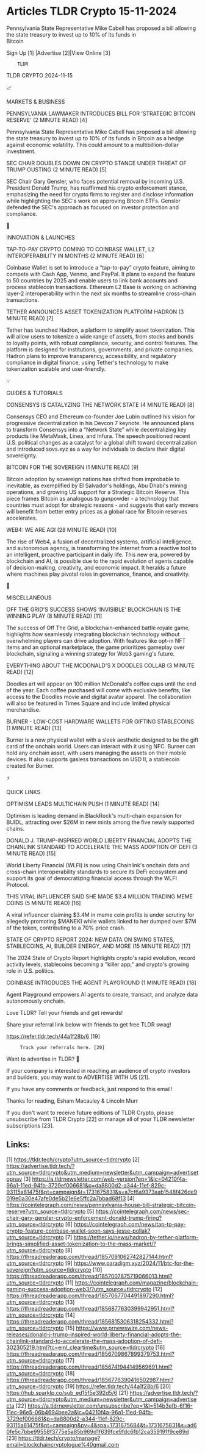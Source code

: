 # Articles TLDR Crypto 15-11-2024

Pennsylvania State Representative Mike Cabell has proposed a bill
allowing the state treasury to invest up to 10% of its funds in
Bitcoin ‌ ‌ ‌ ‌ ‌ ‌ ‌ ‌ ‌ ‌ ‌ ‌ ‌ ‌ ‌ ‌ ‌ ‌ ‌ ‌ ‌ ‌ ‌ ‌ ‌ ‌  ‌ ‌ ‌ ‌ ‌ ‌ ‌ ‌ ‌ ‌ ‌ ‌ ‌ ‌ ‌ ‌ ‌ ‌ ‌ ‌ ‌ ‌ ‌ ‌ ‌ ‌ 


 Sign Up [1] |Advertise [2]|View Online [3] 

		TLDR 

TLDR CRYPTO 2024-11-15

📈 

MARKETS & BUSINESS

 PENNSYLVANIA LAWMAKER INTRODUCES BILL FOR ‘STRATEGIC BITCOIN
RESERVE' (2 MINUTE READ) [4] 

 Pennsylvania State Representative Mike Cabell has proposed a bill
allowing the state treasury to invest up to 10% of its funds in
Bitcoin as a hedge against economic volatility. This could amount to a
multibillion-dollar investment. 

 SEC CHAIR DOUBLES DOWN ON CRYPTO STANCE UNDER THREAT OF TRUMP OUSTING
(2 MINUTE READ) [5] 

 SEC Chair Gary Gensler, who faces potential removal by incoming U.S.
President Donald Trump, has reaffirmed his crypto enforcement stance,
emphasizing the need for crypto firms to register and disclose
information while highlighting the SEC's work on approving Bitcoin
ETFs. Gensler defended the SEC's approach as focused on investor
protection and compliance. 

🚀 

INNOVATION & LAUNCHES

 TAP-TO-PAY CRYPTO COMING TO COINBASE WALLET, L2 INTEROPERABILITY IN
MONTHS (2 MINUTE READ) [6] 

 Coinbase Wallet is set to introduce a “tap-to-pay” crypto
feature, aiming to compete with Cash App, Venmo, and PayPal. It plans
to expand the feature to 50 countries by 2025 and enable users to link
bank accounts and process stablecoin transactions. Ethereum L2 Base is
working on achieving layer-2 interoperability within the next six
months to streamline cross-chain transactions. 

 TETHER ANNOUNCES ASSET TOKENIZATION PLATFORM HADRON (3 MINUTE READ)
[7] 

 Tether has launched Hadron, a platform to simplify asset
tokenization. This will allow users to tokenize a wide range of
assets, from stocks and bonds to loyalty points, with robust
compliance, security, and control features. The platform is designed
for institutions, governments, and private companies. Hadron plans to
improve transparency, accessibility, and regulatory compliance in
digital finance, using Tether's technology to make tokenization
scalable and user-friendly. 

💡 

GUIDES & TUTORIALS

 CONSENSYS IS CATALYZING THE NETWORK STATE (4 MINUTE READ) [8] 

 Consensys CEO and Ethereum co-founder Joe Lubin outlined his vision
for progressive decentralization in his Devcon 7 keynote. He announced
plans to transform Consensys into a “Network State” while
decentralizing key products like MetaMask, Linea, and Infura. The
speech positioned recent U.S. political changes as a catalyst for a
global shift toward decentralization and introduced sovs.xyz as a way
for individuals to declare their digital sovereignty. 

 BITCOIN FOR THE SOVEREIGN (1 MINUTE READ) [9] 

 Bitcoin adoption by sovereign nations has shifted from improbable to
inevitable, as exemplified by El Salvador's holdings, Abu Dhabi's
mining operations, and growing US support for a Strategic Bitcoin
Reserve. This piece frames Bitcoin as analogous to gunpowder - a
technology that countries must adopt for strategic reasons - and
suggests that early movers will benefit from better entry prices as a
global race for Bitcoin reserves accelerates. 

 WEB4: WE ARE AGI (28 MINUTE READ) [10] 

 The rise of Web4, a fusion of decentralized systems, artificial
intelligence, and autonomous agency, is transforming the internet from
a reactive tool to an intelligent, proactive participant in daily
life. This new era, powered by blockchain and AI, is possible due to
the rapid evolution of agents capable of decision-making, creativity,
and economic impact. It heralds a future where machines play pivotal
roles in governance, finance, and creativity. 

🦄 

MISCELLANEOUS

 OFF THE GRID'S SUCCESS SHOWS ‘INVISIBLE' BLOCKCHAIN IS THE WINNING
PLAY (8 MINUTE READ) [11] 

 The success of Off The Grid, a blockchain-enhanced battle royale
game, highlights how seamlessly integrating blockchain technology
without overwhelming players can drive adoption. With features like
opt-in NFT items and an optional marketplace, the game prioritizes
gameplay over blockchain, signaling a winning strategy for Web3
gaming's future. 

 EVERYTHING ABOUT THE MCDONALD'S X DOODLES COLLAB (3 MINUTE READ) [12]


 Doodles art will appear on 100 million McDonald's coffee cups until
the end of the year. Each coffee purchased will come with exclusive
benefits, like access to the Doodles movie and digital avatar apparel.
The collaboration will also be featured in Times Square and include
limited physical merchandise. 

 BURNER - LOW-COST HARDWARE WALLETS FOR GIFTING STABLECOINS (1 MINUTE
READ) [13] 

 Burner is a new physical wallet with a sleek aesthetic designed to be
the gift card of the onchain world. Users can interact with it using
NFC. Burner can hold any onchain asset, with users managing the assets
on their mobile devices. It also supports gasless transactions on USD
II, a stablecoin created for Burner. 

⚡ 

QUICK LINKS

 OPTIMISM LEADS MULTICHAIN PUSH (1 MINUTE READ) [14] 

 Optimism is leading demand in BlackRock's multi-chain expansion for
BUIDL, attracting over $26M in new mints among the five newly
supported chains. 

 DONALD J. TRUMP-INSPIRED WORLD LIBERTY FINANCIAL ADOPTS THE CHAINLINK
STANDARD TO ACCELERATE THE MASS ADOPTION OF DEFI (3 MINUTE READ) [15] 

 World Liberty Financial (WLFI) is now using Chainlink's onchain data
and cross-chain interoperability standards to secure its DeFi
ecosystem and support its goal of democratizing financial access
through the WLFI Protocol. 

 THIS VIRAL INFLUENCER SAID SHE MADE $3.4 MILLION TRADING MEME COINS
(5 MINUTE READ) [16] 

 A viral influencer claiming $3.4M in meme coin profits is under
scrutiny for allegedly promoting $MANEKI while wallets linked to her
dumped over $7M of the token, contributing to a 70% price crash. 

 STATE OF CRYPTO REPORT 2024: NEW DATA ON SWING STATES, STABLECOINS,
AI, BUILDER ENERGY, AND MORE (15 MINUTE READ) [17] 

 The 2024 State of Crypto Report highlights crypto's rapid evolution,
record activity levels, stablecoins becoming a "killer app," and
crypto's growing role in U.S. politics. 

 COINBASE INTRODUCES THE AGENT PLAYGROUND (1 MINUTE READ) [18] 

 Agent Playground empowers AI agents to create, transact, and analyze
data autonomously onchain. 

Love TLDR? Tell your friends and get rewards!

 Share your referral link below with friends to get free TLDR swag! 

 https://refer.tldr.tech/44a1f28b/6 [19] 

		 Track your referrals here. [20] 

Want to advertise in TLDR? 📰

 If your company is interested in reaching an audience of crypto
investors and builders, you may want to ADVERTISE WITH US [21]. 

 If you have any comments or feedback, just respond to this email! 

Thanks for reading, 
Esham Macauley & Lincoln Murr 

If you don't want to receive future editions of TLDR Crypto, please
unsubscribe from TLDR Crypto [22] or manage all of your TLDR
newsletter subscriptions [23]. 

 

Links:
------
[1] https://tldr.tech/crypto?utm_source=tldrcrypto
[2] https://advertise.tldr.tech/?utm_source=tldrcrypto&utm_medium=newsletter&utm_campaign=advertisetopnav
[3] https://a.tldrnewsletter.com/web-version?ep=1&lc=04210f4a-96a1-11ed-94fb-3729ef006681&p=da8800d2-a344-11ef-829c-93115a81475f&pt=campaign&t=1731675831&s=a7cf6a9373aab1548f426de9019e0a30e47afe0de5b21e6e5ffc2a7bbad68f13
[4] https://cointelegraph.com/news/pennsylvania-house-bill-strategic-bitcoin-reserve?utm_source=tldrcrypto
[5] https://cointelegraph.com/news/sec-chair-gary-gensler-crypto-enforcement-donald-trump-firing?utm_source=tldrcrypto
[6] https://cointelegraph.com/news/tap-to-pay-crypto-feature-coinbase-wallet-soon-says-jesse-pollak?utm_source=tldrcrypto
[7] https://tether.io/news/hadron-by-tether-platform-brings-simplified-asset-tokenization-to-the-mass-market/?utm_source=tldrcrypto
[8] https://threadreaderapp.com/thread/1857091062742827144.html?utm_source=tldrcrypto
[9] https://www.paradigm.xyz/2024/11/btc-for-the-sovereign?utm_source=tldrcrypto
[10] https://threadreaderapp.com/thread/1857007875719066013.html?utm_source=tldrcrypto
[11] https://cointelegraph.com/magazine/blockchain-gaming-success-adoption-web3/?utm_source=tldrcrypto
[12] https://threadreaderapp.com/thread/1857067704491897290.html?utm_source=tldrcrypto
[13] https://threadreaderapp.com/thread/1856877630399942951.html?utm_source=tldrcrypto
[14] https://threadreaderapp.com/thread/1856815306318254332.html?utm_source=tldrcrypto
[15] https://www.prnewswire.com/news-releases/donald-j-trump-inspired-world-liberty-financial-adopts-the-chainlink-standard-to-accelerate-the-mass-adoption-of-defi-302305219.html?tc=eml_cleartime&utm_source=tldrcrypto
[16] https://threadreaderapp.com/thread/1856709867899379753.html?utm_source=tldrcrypto
[17] https://threadreaderapp.com/thread/1856741944149569691.html?utm_source=tldrcrypto
[18] https://threadreaderapp.com/thread/1856776390416502987.html?utm_source=tldrcrypto
[19] https://refer.tldr.tech/44a1f28b/6
[20] https://hub.sparklp.co/sub_ed15f5e392d5/6
[21] https://advertise.tldr.tech/?utm_source=tldrcrypto&utm_medium=newsletter&utm_campaign=advertisecta
[22] https://a.tldrnewsletter.com/unsubscribe?ep=1&l=514b3efb-6f16-11ec-96e5-06b4694bee2a&lc=04210f4a-96a1-11ed-94fb-3729ef006681&p=da8800d2-a344-11ef-829c-93115a81475f&pt=campaign&pv=4&spa=1731675684&t=1731675831&s=ad60fe5c7bbe99558f3775e5a85b969d1f639fce9fdc6fb12ca359191f9ce89d
[23] https://tldr.tech/crypto/manage?email=blockchaincryptologue%40gmail.com